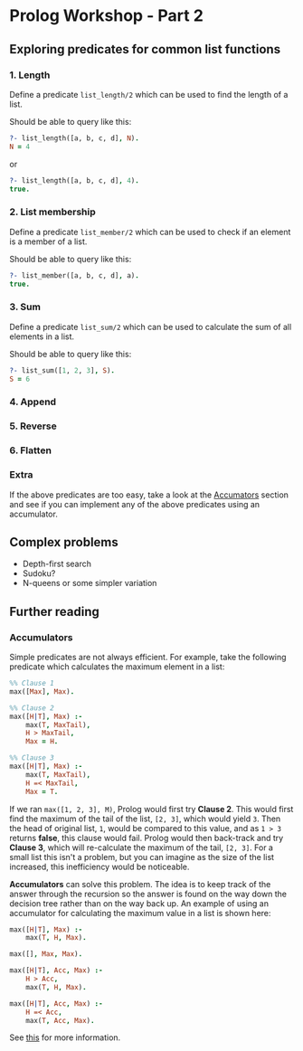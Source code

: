 # Prolog Workshop - Part 2

## Exploring predicates for common list functions

### 1. Length
Define a predicate `list_length/2` which can be used to find the length of a list.

Should be able to query like this:
```prolog
?- list_length([a, b, c, d], N).
N = 4
```
or
```prolog
?- list_length([a, b, c, d], 4).
true.
```
### 2. List membership
Define a predicate `list_member/2` which can be used to check if an element is a member of a list.

Should be able to query like this:
```prolog
?- list_member([a, b, c, d], a).
true.
```

### 3. Sum
Define a predicate `list_sum/2` which can be used to calculate the sum of all elements in a list.

Should be able to query like this:
```prolog
?- list_sum([1, 2, 3], S).
S = 6
```

### 4. Append

### 5. Reverse

### 6. Flatten

### Extra
If the above predicates are too easy, take a look at the [Accumators](#accumulators) section and see if you can implement any of the above predicates using an accumulator.
## Complex problems
- Depth-first search
- Sudoku?
- N-queens or some simpler variation

## Further reading

### Accumulators
Simple predicates are not always efficient. For example, take the following predicate which calculates the maximum element in a list:

```prolog
%% Clause 1
max([Max], Max).

%% Clause 2
max([H|T], Max) :-
    max(T, MaxTail),
    H > MaxTail,
    Max = H.

%% Clause 3
max([H|T], Max) :-
    max(T, MaxTail),
    H =< MaxTail,
    Max = T.
```

If we ran `max([1, 2, 3], M)`, Prolog would first try **Clause 2**. This would first find the maximum of the tail of the list, `[2, 3]`, which would yield `3`. Then the head of original list, `1`, would be compared to this value, and as `1 > 3` returns **false**, this clause would fail. Prolog would then back-track and try **Clause 3**, which will re-calculate the maximum of the tail, `[2, 3]`. For a small list this isn't a problem, but you can imagine as the size of the list increased, this inefficiency would be noticeable.

**Accumulators** can solve this problem. The idea is to keep track of the answer through the recursion so the answer is found on the way down the decision tree rather than on the way back up. An example of using an accumulator for calculating the maximum value in a list is shown here:

```prolog
max([H|T], Max) :-
    max(T, H, Max).

max([], Max, Max).

max([H|T], Acc, Max) :-
    H > Acc,
    max(T, H, Max).

max([H|T], Acc, Max) :-
    H =< Acc,
    max(T, Acc, Max).

```

See [this](https://lpn.swi-prolog.org/lpnpage.php?pagetype=html&pageid=lpn-htmlse20) for more information.